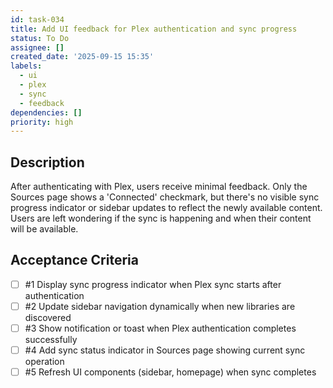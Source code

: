 ```yaml
---
id: task-034
title: Add UI feedback for Plex authentication and sync progress
status: To Do
assignee: []
created_date: '2025-09-15 15:35'
labels:
  - ui
  - plex
  - sync
  - feedback
dependencies: []
priority: high
---
```


## Description

After authenticating with Plex, users receive minimal feedback. Only the Sources page shows a 'Connected' checkmark, but there's no visible sync progress indicator or sidebar updates to reflect the newly available content. Users are left wondering if the sync is happening and when their content will be available.

## Acceptance Criteria
<!-- AC:BEGIN -->
- [ ] #1 Display sync progress indicator when Plex sync starts after authentication
- [ ] #2 Update sidebar navigation dynamically when new libraries are discovered
- [ ] #3 Show notification or toast when Plex authentication completes successfully
- [ ] #4 Add sync status indicator in Sources page showing current sync operation
- [ ] #5 Refresh UI components (sidebar, homepage) when sync completes
<!-- AC:END -->
